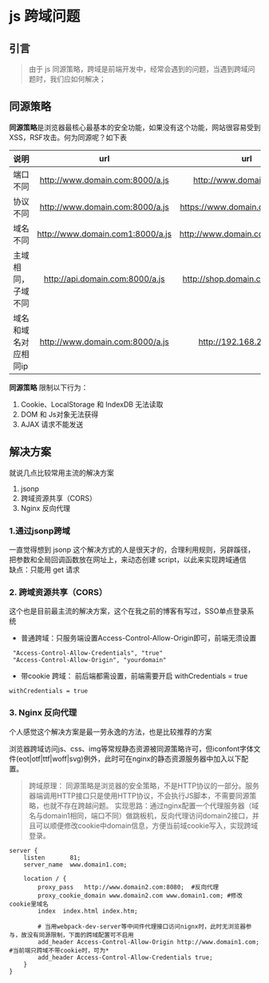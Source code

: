 # js 跨域问题
## 引言
> 由于 js 同源策略，跨域是前端开发中，经常会遇到的问题，当遇到跨域问题时，我们应如何解决；

## 同源策略
**同源策略**是浏览器最核心最基本的安全功能，如果没有这个功能，网站很容易受到XSS，RSF攻击。何为同源呢？如下表  

| 说明      |    url | url  |
| :-------- | :--------:| :--: |
| 端口不同  | http://www.domain.com:8000/a.js |  http://www.domain.com/b.js    |
| 协议不同  | http://www.domain.com:8000/a.js |  https://www.domain.com:8000/a.js  |
| 域名不同  | http://www.domain.com1:8000/a.js | http://www.domain.com2:8000/a.js  |
| 主域相同，子域不同  | http://api.domain.com:8000/a.js | http://shop.domain.com:8000/a.js  |
| 域名和域名对应相同ip  | http://www.domain.com:8000/a.js | http://192.168.2.122/a.js  |

**同源策略** 限制以下行为：
1. Cookie、LocalStorage 和 IndexDB 无法读取
2. DOM 和 Js对象无法获得
3. AJAX 请求不能发送

## 解决方案
就说几点比较常用主流的解决方案  
1. jsonp
2. 跨域资源共享（CORS）
3. Nginx 反向代理

### 1.通过jsonp跨域
一直觉得想到 jsonp 这个解决方式的人是很天才的，合理利用规则，另辟蹊径，把参数和全局回调函数放在网址上，来动态创建 script，以此来实现跨域通信  
缺点：只能用 get 请求
### 2. 跨域资源共享（CORS）
这个也是目前最主流的解决方案，这个在我之前的博客有写过，SSO单点登录系统
- 普通跨域：只服务端设置Access-Control-Allow-Origin即可，前端无须设置
```
 "Access-Control-Allow-Credentials", "true"   
 "Access-Control-Allow-Origin", "yourdomain"
```
- 带cookie 跨域： 前后端都需设置，前端需要开启 withCredentials = true
```
withCredentials = true
```
### 3. Nginx 反向代理
个人感觉这个解决方案是最一劳永逸的方法，也是比较推荐的方案  
 
浏览器跨域访问js、css、img等常规静态资源被同源策略许可，但iconfont字体文件(eot|otf|ttf|woff|svg)例外，此时可在nginx的静态资源服务器中加入以下配置。
> 跨域原理： 同源策略是浏览器的安全策略，不是HTTP协议的一部分。服务器端调用HTTP接口只是使用HTTP协议，不会执行JS脚本，不需要同源策略，也就不存在跨越问题。
> 实现思路：通过nginx配置一个代理服务器（域名与domain1相同，端口不同）做跳板机，反向代理访问domain2接口，并且可以顺便修改cookie中domain信息，方便当前域cookie写入，实现跨域登录。
```
server {
    listen       81;
    server_name  www.domain1.com;

    location / {
        proxy_pass   http://www.domain2.com:8080;  #反向代理
        proxy_cookie_domain www.domain2.com www.domain1.com; #修改cookie里域名
        index  index.html index.htm;

        # 当用webpack-dev-server等中间件代理接口访问nignx时，此时无浏览器参与，故没有同源限制，下面的跨域配置可不启用
        add_header Access-Control-Allow-Origin http://www.domain1.com;  #当前端只跨域不带cookie时，可为*
        add_header Access-Control-Allow-Credentials true;
    }
}

```